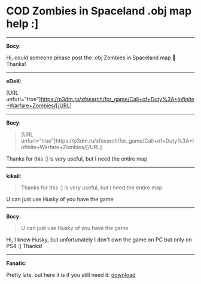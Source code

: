 # COD Zombies in Spaceland .obj map help :]


---
<strong>Bocy</strong>:

Hi, could someone please post the .obj Zombies in Spaceland map &#128556; Thanks!

---
<strong>eDeK</strong>:

[URL unfurl=&quot;true&quot;]https://p3dm.ru/xfsearch/for_game/Call+of+Duty%3A+Infinite+Warfare+Zombies/[/URL]

---
<strong>Bocy</strong>:

<blockquote>[URL unfurl=&quot;true&quot;]https://p3dm.ru/xfsearch/for_game/Call+of+Duty%3A+Infinite+Warfare+Zombies/[/URL]
</blockquote>
Thanks for this :] is very useful, but I need the entire map

---
<strong>kikail</strong>:

<blockquote>Thanks for this :] is very useful, but I need the entire map
</blockquote>
U can just use Husky of you have the game

---
<strong>Bocy</strong>:

<blockquote>U can just use Husky of you have the game
</blockquote>
Hi, I know Husky, but unfortunately I don&#39;t own the game on PC but only on PS4 :] Thanks!

---
<strong>Fanatic</strong>:

Pretty late, but here it is if you still need it: <a href="https://mega.nz/file/5wFBFIwJ#s9wEXJ26XoE6ak7HnGkd0_bNALAQ42edh0G1gGZ8EX0">download</a>

